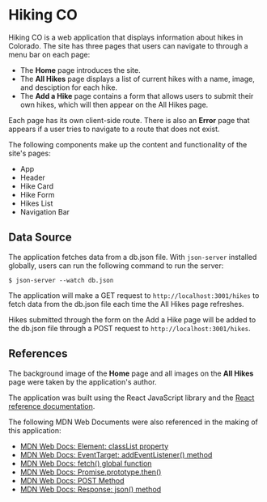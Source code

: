 # Hiking CO

Hiking CO is a web application that displays information about hikes in Colorado. The site has three pages that users can navigate to through a menu bar on each page: 

- The **Home** page introduces the site. 
- The **All Hikes** page displays a list of current hikes with a name, image, and desciption for each hike.
- The **Add a Hike** page contains a form that allows users to submit their own hikes, which will then appear on the All Hikes page. 

Each page has its own client-side route. There is also an **Error** page that appears if a user tries to navigate to a route that does not exist. 

The following components make up the content and functionality of the site's pages: 

- App
- Header
- Hike Card
- Hike Form
- Hikes List
- Navigation Bar

## Data Source

The application fetches data from a db.json file. With `json-server` installed globally, users can run the following command to run the server: 

```console
$ json-server --watch db.json
```

The application will make a GET request to `http://localhost:3001/hikes` to fetch data from the db.json file each time the All Hikes page refreshes. 

Hikes submitted through the form on the Add a Hike page will be added to the db.json file through a POST request to `http://localhost:3001/hikes`.  

## References

The background image of the **Home** page and all images on the **All Hikes** page were taken by the application's author.

The application was built using the React JavaScript library and the <a href="https://react.dev/reference/react">React reference documentation</a>. 

The following MDN Web Documents were also referenced in the making of this application: 

- <a href="https://developer.mozilla.org/en-US/docs/Web/API/Element/classList">MDN Web Docs: Element: classList property</a>
- <a href="https://developer.mozilla.org/en-US/docs/Web/API/EventTarget/addEventListener">MDN Web Docs: EventTarget: addEventListener() method</a>
- <a href="https://developer.mozilla.org/en-US/docs/Web/API/fetch">MDN Web Docs: fetch() global function</a>
- <a href="https://developer.mozilla.org/en-US/docs/Web/JavaScript/Reference/Global_Objects/Promise/then">MDN Web Docs: Promise.prototype.then()</a>
- <a href="https://developer.mozilla.org/en-US/docs/Web/HTTP/Methods/POST">MDN Web Docs: POST Method</a>
- <a href="https://developer.mozilla.org/en-US/docs/Web/API/Response/json">MDN Web Docs: Response: json() method</a>